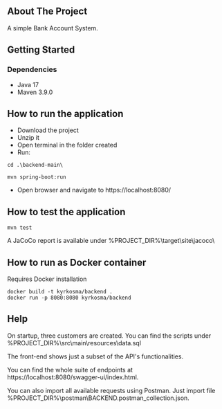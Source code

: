 ## About The Project

A simple Bank Account System.

## Getting Started

### Dependencies

* Java 17
* Maven 3.9.0

## How to run the application

* Download the project
* Unzip it
* Open terminal in the folder created
* Run:

```
cd .\backend-main\

mvn spring-boot:run
```

* Open browser and navigate to https://localhost:8080/

## How to test the application

```
mvn test
```

A JaCoCo report is available under %PROJECT_DIR%\target\site\jacoco\

## How to run as Docker container

Requires Docker installation
```
docker build -t kyrkosma/backend .
docker run -p 8080:8080 kyrkosma/backend
```

## Help

On startup, three customers are created. You can find the scripts under %PROJECT_DIR%\src\main\resources\data.sql

The front-end shows just a subset of the API's functionalities.

You can find the whole suite of endpoints at https://localhost:8080/swagger-ui/index.html.

You can also import all available requests using Postman. Just import file
%PROJECT_DIR%\postman\BACKEND.postman_collection.json.